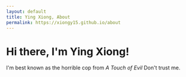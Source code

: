 ```yaml
---
layout: default
title: Ying Xiong, About
permalink: https://xiongy15.github.io/about
---
```

<div class="blurb">
	<h1>Hi there, I'm Ying Xiong!</h1>
	<p>I'm best known as the horrible cop from <em>A Touch of Evil</em> Don't trust me. 
</div><!-- /.blurb -->

